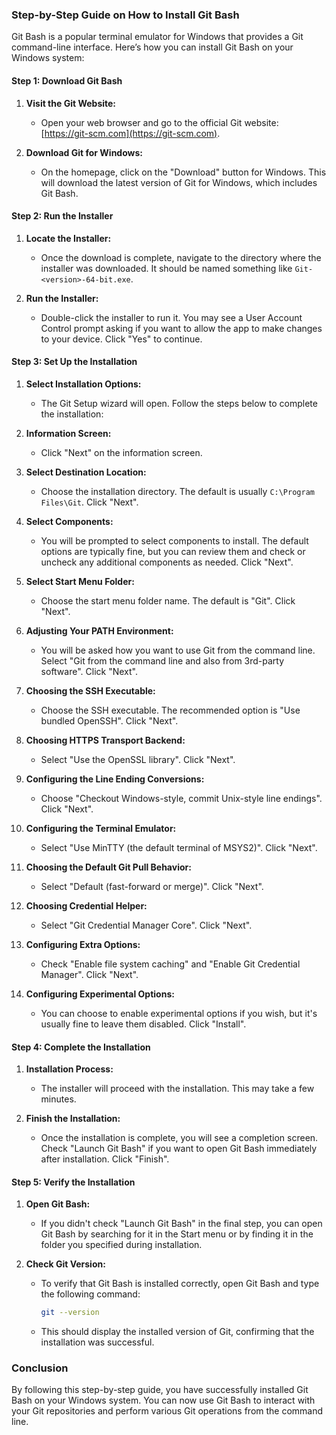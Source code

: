 ### Step-by-Step Guide on How to Install Git Bash

Git Bash is a popular terminal emulator for Windows that provides a Git command-line interface. Here’s how you can install Git Bash on your Windows system:

#### Step 1: Download Git Bash

1. **Visit the Git Website:**
   - Open your web browser and go to the official Git website: [https://git-scm.com](https://git-scm.com).

2. **Download Git for Windows:**
   - On the homepage, click on the "Download" button for Windows. This will download the latest version of Git for Windows, which includes Git Bash.

#### Step 2: Run the Installer

1. **Locate the Installer:**
   - Once the download is complete, navigate to the directory where the installer was downloaded. It should be named something like `Git-<version>-64-bit.exe`.

2. **Run the Installer:**
   - Double-click the installer to run it. You may see a User Account Control prompt asking if you want to allow the app to make changes to your device. Click "Yes" to continue.

#### Step 3: Set Up the Installation

1. **Select Installation Options:**
   - The Git Setup wizard will open. Follow the steps below to complete the installation:

2. **Information Screen:**
   - Click "Next" on the information screen.

3. **Select Destination Location:**
   - Choose the installation directory. The default is usually `C:\Program Files\Git`. Click "Next".

4. **Select Components:**
   - You will be prompted to select components to install. The default options are typically fine, but you can review them and check or uncheck any additional components as needed. Click "Next".

5. **Select Start Menu Folder:**
   - Choose the start menu folder name. The default is "Git". Click "Next".

6. **Adjusting Your PATH Environment:**
   - You will be asked how you want to use Git from the command line. Select "Git from the command line and also from 3rd-party software". Click "Next".

7. **Choosing the SSH Executable:**
   - Choose the SSH executable. The recommended option is "Use bundled OpenSSH". Click "Next".

8. **Choosing HTTPS Transport Backend:**
   - Select "Use the OpenSSL library". Click "Next".

9. **Configuring the Line Ending Conversions:**
   - Choose "Checkout Windows-style, commit Unix-style line endings". Click "Next".

10. **Configuring the Terminal Emulator:**
    - Select "Use MinTTY (the default terminal of MSYS2)". Click "Next".

11. **Choosing the Default Git Pull Behavior:**
    - Select "Default (fast-forward or merge)". Click "Next".

12. **Choosing Credential Helper:**
    - Select "Git Credential Manager Core". Click "Next".

13. **Configuring Extra Options:**
    - Check "Enable file system caching" and "Enable Git Credential Manager". Click "Next".

14. **Configuring Experimental Options:**
    - You can choose to enable experimental options if you wish, but it's usually fine to leave them disabled. Click "Install".

#### Step 4: Complete the Installation

1. **Installation Process:**
   - The installer will proceed with the installation. This may take a few minutes.

2. **Finish the Installation:**
   - Once the installation is complete, you will see a completion screen. Check "Launch Git Bash" if you want to open Git Bash immediately after installation. Click "Finish".

#### Step 5: Verify the Installation

1. **Open Git Bash:**
   - If you didn't check "Launch Git Bash" in the final step, you can open Git Bash by searching for it in the Start menu or by finding it in the folder you specified during installation.

2. **Check Git Version:**
   - To verify that Git Bash is installed correctly, open Git Bash and type the following command:
     ```sh
     git --version
     ```
   - This should display the installed version of Git, confirming that the installation was successful.

### Conclusion

By following this step-by-step guide, you have successfully installed Git Bash on your Windows system. You can now use Git Bash to interact with your Git repositories and perform various Git operations from the command line.
